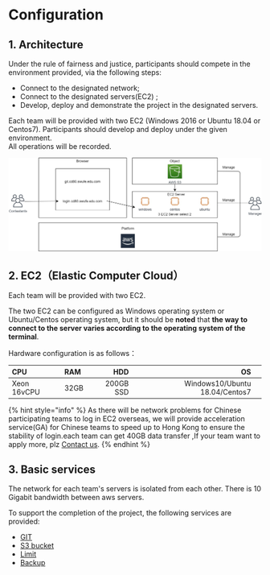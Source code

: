 # Configuration

## 1. Architecture

Under the rule of fairness and justice, participants should compete in the environment provided, via the following steps:

* Connect to the designated network; 
* Connect to the designated servers\(EC2\) ; 
* Develop, deploy and demonstrate the project in the designated servers.



Each team will be provided with two EC2 \(Windows 2016 or Ubuntu 18.04 or Centos7\).  Participants should develop and deploy under the given environment.   
All operations will be recorded.

![](../../.gitbook/assets/image%20%2873%29.png)

## 2.  EC2（Elastic Computer Cloud）

Each team will be provided with two EC2.

The two EC2 can be configured as Windows operating system or Ubuntu/Centos operating system, but it should be **noted** that **the way to connect to the server varies according to the operating system of the terminal**.

Hardware configuration is as follows：

| CPU | RAM | HDD | OS |  |
| :--- | :--- | ---: | ---: | :--- |
| Xeon 16vCPU | 32GB | 200GB SSD | Windows10/Ubuntu 18.04/Centos7 |  |

{% hint style="info" %}
As there will be network problems for Chinese participating teams to log in EC2 overseas, we will provide acceleration service\(GA\) for Chinese teams to speed up to Hong Kong to ensure the stability of login.each team can get 40GB data transfer ,If your team want to apply more, plz [Contact us](../../tech-support/online-support.md).
{% endhint %}

## **3.  Basic services**

The network for each team's servers is isolated from each other. There is 10 Gigabit bandwidth between aws servers.

To support the completion of the project, the following services are provided:

* [GIT]()  
* [S3 bucket](../../service-documents/aws-s3.md)
* [Limit ](limit.md)
* [Backup]() 



